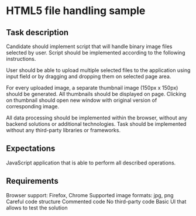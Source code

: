 HTML5 file handling sample
==========================

Task description
----------------

Candidate should implement script that will handle binary image files selected by user. Script should be implemented according to the following instructions.

User should be able to upload multiple selected files to the application using input field or by dragging and dropping them on selected page area.

For every uploaded image, a separate thumbnail image (150px x 150px) should be generated. All thumbnails should be displayed on page. Clicking on thumbnail should open new window with original version of corresponding image.

All data processing should be implemented within the browser, without any backend solutions or additional technologies. Task should be implemented without any third-party libraries or frameworks.

Expectations
------------
JavaScript application that is able to perform all described operations.

Requirements
------------

Browser support: Firefox, Chrome
Supported image formats: jpg, png
Careful code structure
Commented code
No third-party code
Basic UI that allows to test the solution
